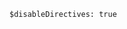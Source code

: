 ```meta
$disableDirectives: true
```

<!-- #query task where tags = "{{.}}" and done = false render [[template/task]] -->

<!-- /query -->
